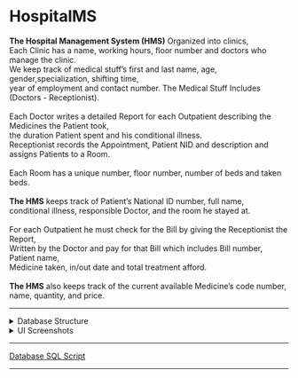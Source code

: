 # HospitalMS

<b>The Hospital Management System (HMS)</b> Organized into clinics,</br>Each Clinic has a name,
working hours, floor number and doctors who manage the clinic.</br>We keep track of medical
stuff’s first and last name, age, gender,specialization, shifting time,</br>year of employment and
contact number. The Medical Stuff Includes (Doctors - Receptionist).</br></br>
Each Doctor writes a detailed Report for each Outpatient describing the Medicines the Patient
took,</br>the duration Patient spent and his conditional illness.</br>Receptionist records the
Appointment, Patient NID and description and assigns Patients to a Room.</br></br>
Each Room has a unique number, floor number, number of beds and taken beds.</br></br>
<b>The HMS</b> keeps track of Patient’s National ID number, full name,</br>conditional illness, responsible
Doctor, and the room he stayed at.</br></br>
For each Outpatient he must check for the Bill by giving the Receptionist the Report,</br> Written by
the Doctor and pay for that Bill which includes Bill number, Patient name,</br>Medicine taken,
in/out date and total treatment afford.</br></br>
<b>The HMS</b> also keeps track of the current available Medicine’s code number, name, quantity,
and price.
***

<details>
  <summary>Database Structure</summary>
<p> 
  
  |           Structure                 |                     Screenshot                      | 
  | :---------------------------------: | :---------------------------------------:           |  
  |   ERD Diagram                       | ![](Screenshots/00.%20ERD%20&%20Schema/ERD.png)     |
  |   System Schema                     | ![](Screenshots/00.%20ERD%20&%20Schema/Schema.png)  |

 </p>
</details>

<details>
  <summary>UI Screenshots</summary>
<p>
  <details>
  <summary>Authentication</summary>
  <p>
    
  ![](Screenshots/0.%20Authentication/Login%20Form.png) 
  ![](Screenshots/0.%20Authentication/Register%20Form.png)

  </p>
  </details>

<details>
  <summary>Home</summary>
<p>
    
![](Screenshots/1.%20Home/Doctor%20Home.png)
![](Screenshots/1.%20Home/Receptionist%20Home.png)
![](Screenshots/1.%20Home/Doctor%20Home%20x2.png)

</p>
</details>

<details>
  <summary>Appointments</summary>
<p>
    
![](Screenshots/2.%20Appointments/AppointmentForm.png)

</p>
</details>

<details>
  <summary>Reports</summary>
<p>
    
![](Screenshots/3.%20Reports/ReportForm.png)

</p>
</details>

<details>
  <summary>Bills</summary>
<p>
    
![](Screenshots/6.%20Bills/AddBillForm.png)
![](Screenshots/6.%20Bills/DisplayBillsForm.png)

</p>
</details>

<details>
  <summary>Clinics</summary>
<p>
    
![](Screenshots/4.%20Clinics/ClinicForm.png)

</p>
</details>

<details>
  <summary>Rooms</summary>
<p>
    
![](Screenshots/5.%20Rooms/RoomForm.png)

</p>
</details>
</p>
</details>

***
[Database SQL Script](HospitalMS/Database/HMS_Database.sql)
***
